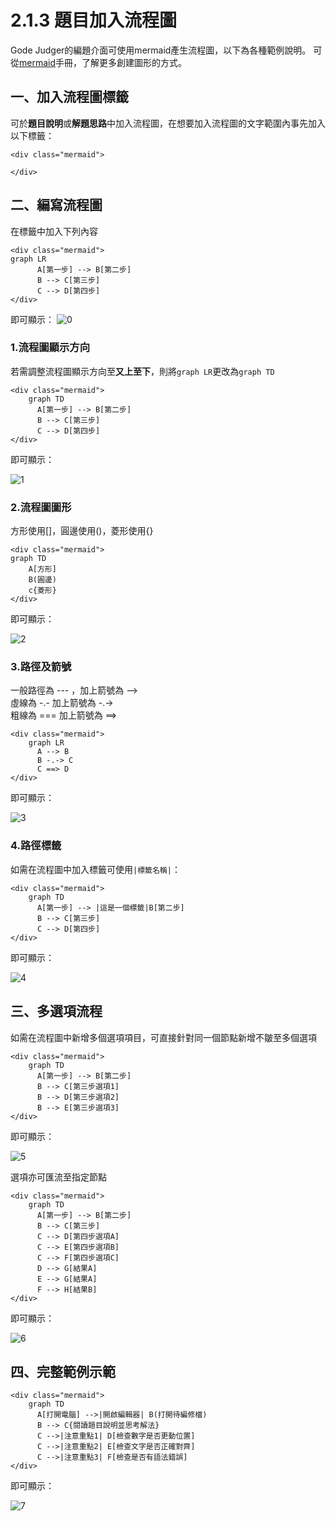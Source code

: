 # 2.1.3 題目加入流程圖

Gode Judger的編題介面可使用mermaid產生流程圖，以下為各種範例說明。
可從[mermaid](https://mermaidjs.github.io/)手冊，了解更多創建圖形的方式。

## 一、加入流程圖標籤

可於**題目說明**或**解題思路**中加入流程圖，在想要加入流程圖的文字範圍內事先加入以下標籤：

```text
<div class="mermaid">

</div>
```

## 二、編寫流程圖

在標籤中加入下列內容

```text
<div class="mermaid">
graph LR
      A[第一步] --> B[第二步]
      B --> C[第三步]
      C --> D[第四步]
</div>
```

即可顯示：
![0](https://i.imgur.com/DYoePnq.png)

### 1.流程圖顯示方向

若需調整流程圖顯示方向至**又上至下**，則將`graph LR`更改為`graph TD`

```text
<div class="mermaid">
    graph TD
      A[第一步] --> B[第二步]
      B --> C[第三步]
      C --> D[第四步]
</div>
```

即可顯示：

![1](https://i.imgur.com/tldqlSU.png)

### 2.流程圖圖形

方形使用\[\]，圓邊使用\(\)，菱形使用{}

```text
<div class="mermaid">
graph TD
    A[方形]
    B(圓邊)
    c{菱形}
</div>
```

即可顯示：

![2](https://i.imgur.com/3w21Ulu.png)

### 3.路徑及箭號

一般路徑為 --- ，加上箭號為 --&gt;   
 虛線為 -.- 加上箭號為 -.-&gt;   
 粗線為 === 加上箭號為 ==&gt;   

```text
<div class="mermaid">
    graph LR
      A --> B
      B -.-> C
      C ==> D
</div>
```

即可顯示：

![3](https://i.imgur.com/wUSRi3Q.png)

### 4.路徑標籤

如需在流程圖中加入標籤可使用`|標籤名稱|`：

```text
<div class="mermaid">
    graph TD
      A[第一步] --> |這是一個標籤|B[第二步]
      B --> C[第三步]
      C --> D[第四步]
</div>
```

即可顯示：

![4](https://i.imgur.com/aH1v9yW.png)

## 三、多選項流程

如需在流程圖中新增多個選項項目，可直接針對同一個節點新增不皺至多個選項

```text
<div class="mermaid">
    graph TD
      A[第一步] --> B[第二步]
      B --> C[第三步選項1]
      B --> D[第三步選項2]
      B --> E[第三步選項3]
</div>
```

即可顯示：

![5](https://i.imgur.com/dDXjYKJ.png)


選項亦可匯流至指定節點

```text
<div class="mermaid">
    graph TD
      A[第一步] --> B[第二步]
      B --> C[第三步]
      C --> D[第四步選項A]
      C --> E[第四步選項B]
      C --> F[第四步選項C]
      D --> G[結果A]
      E --> G[結果A]
      F --> H[結果B]
</div>
```

即可顯示：

![6](https://i.imgur.com/DkqdTZC.png)

## 四、完整範例示範

```text
<div class="mermaid">
    graph TD
      A[打開電腦] -->|開啟編輯器| B(打開待編修檔)
      B --> C{閱讀題目說明並思考解法}
      C -->|注意重點1| D[檢查數字是否更動位置]
      C -->|注意重點2| E[檢查文字是否正確對齊]
      C -->|注意重點3| F[檢查是否有語法錯誤]
</div>
```

即可顯示：

![7](https://i.imgur.com/6FFNcnI.png)
